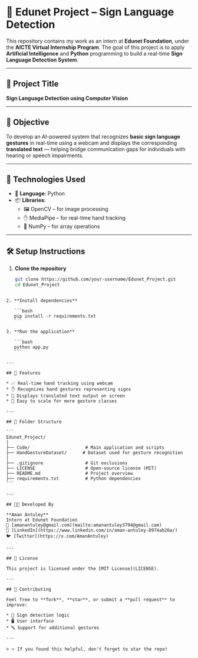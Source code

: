 
# 🤖 Edunet Project – Sign Language Detection

This repository contains my work as an intern at **Edunet Foundation**, under the **AICTE Virtual Internship Program**. The goal of this project is to apply **Artificial Intelligence** and **Python** programming to build a real-time **Sign Language Detection System**.

---

## 🧠 Project Title

**Sign Language Detection using Computer Vision**

---

## 🎯 Objective

To develop an AI-powered system that recognizes **basic sign language gestures** in real-time using a webcam and displays the corresponding **translated text** — helping bridge communication gaps for individuals with hearing or speech impairments.

---

## 🚀 Technologies Used

- 🐍 **Language**: Python
- 📦 **Libraries**:
  - 🖼️ OpenCV – for image processing
  - ✋ MediaPipe – for real-time hand tracking
  - 🔢 NumPy – for array operations

---

## 🛠️ Setup Instructions

1. **Clone the repository**  
   ```bash
   git clone https://github.com/your-username/Edunet_Project.git
   cd Edunet_Project
````

2. **Install dependencies**

   ```bash
   pip install -r requirements.txt
   ```

3. **Run the application**

   ```bash
   python app.py
   ```

---

## 📸 Features

* ✅ Real-time hand tracking using webcam
* ✋ Recognizes hand gestures representing signs
* 📝 Displays translated text output on screen
* 🔄 Easy to scale for more gesture classes

---

## 📂 Folder Structure

```
Edunet_Project/
│
├── Code/                     # Main application and scripts
├── HandGestureDataset/      # Dataset used for gesture recognition
│
├── .gitignore                # Git exclusions
├── LICENSE                   # Open-source license (MIT)
├── README.md                 # Project overview
├── requirements.txt          # Python dependencies
```

---

## 👨‍💻 Developed By

**Aman Antuley**
Intern at Edunet Foundation
📧 [amanantuley@gmail.com](mailto:amanantuley3794@gmail.com)
🔗 [LinkedIn](https://www.linkedin.com/in/aman-antuley-8974ab26a/)
🐦 [Twitter](https://x.com/AmanAntuley)

---

## 📄 License

This project is licensed under the [MIT License](LICENSE).

---

## 🤝 Contributing

Feel free to **fork**, **star**, or submit a **pull request** to improve:

* 🧠 Sign detection logic
* 🖥️ User interface
* 🔤 Support for additional gestures

---

> ⭐ If you found this helpful, don't forget to star the repo!


